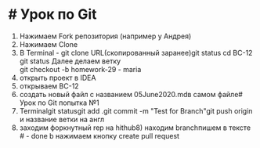 # # Урок по Git

1) Нажимаем Fork репозитория (например у Андрея)
2) Нажимаем Clone
3) В Terminal - git clone URL(скопированный заранее)git status cd BC-12  
    git status  Далее делаем ветку  
    git checkout -b homework-29 - maria								
3) открыть проект в IDEA
4) открываем BC-12
5) создать новый файл с названием 05June2020.mdв самом файле# Урок по Git
попытка №1
6) Terminalgit statusgit add .git commit -m "Test for Branch"git push origin и название ветки на англ
7) заходим форкнутный rep на hithub8) находим branchпишем в тексте # - done b нажимаем кнопку create pull request